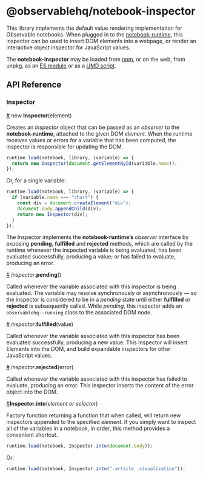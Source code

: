 # @observablehq/notebook-inspector

This library implements the default value rendering implementation for Observable notebooks. When plugged in to the [notebook-runtime](https://github.com/observablehq/notebook-runtime), this inspector can be used to insert DOM elements into a webpage, or render an interactive object inspector for JavaScript values.

The **notebook-inspector** may be loaded from [npm](https://www.npmjs.com/package/@observablehq/notebook-inspector), or on the web, from unpkg, as an [ES module](https://unpkg.com/@observablehq/notebook-inspector?module) or as a [UMD script](https://unpkg.com/@observablehq/notebook-inspector/dist/notebook-inspector.umd.js).

## API Reference

### Inspector

<a href="#inspector" name="inspector">#</a> new <b>Inspector</b>(element)

Creates an *Inspector* object that can be passed as an *observer* to the **notebook-runtime**, attached to the given DOM *element*. When the runtime receives values or errors for a variable that has been computed, the inspector is responsible for updating the DOM.

```js
runtime.load(notebook, library, (variable) => {
  return new Inspector(document.getElementById(variable.name));
});
```

Or, for a single variable:

```js
runtime.load(notebook, library, (variable) => {
  if (variable.name === "chart") {
    const div = document.createElement("div");
    document.body.appendChild(div);
    return new Inspector(div);
  }
});
```

The Inspector implements the **notebook-runtime’s** *observer* interface by exposing **pending**, **fulfilled** and **rejected** methods, which are called by the runtime whenever the inspected variable is being evaluated; has been evaluated successfully, producing a value; or has failed to evaluate, producing an error.

<a href="#inspector_pending" name="inspector_pending">#</a> *inspector*.**pending**()

Called whenever the variable associated with this inspector is being evaluated. The variable may resolve synchronously or asynchronously — so the inspector is considered to be in a *pending* state until either **fulfilled** or **rejected** is subsequently called. While *pending*, this inspector adds an `observablehq--running` class to the associated DOM node.

<a href="#inspector_fulfilled" name="inspector_fulfilled">#</a> *inspector*.**fulfilled**(value)

Called whenever the variable associated with this inspector has been evaluated successfully, producing a new value. This Inspector will insert Elements into the DOM, and build expandable inspectors for other JavaScript values.

<a href="#inspector_rejected" name="inspector_rejected">#</a> *inspector*.**rejected**(error)

Called whenever the variable associated with this inspector has failed to evaluate, producing an error. This inspector inserts the content of the error object into the DOM.

<a href="#inspector_into" name="inspector_into">#</a><b>Inspector.into</b>(<i>element or selector</i>)

Factory function returning a function that when called, will return new inspectors appended to the specified *element*. If you simply want to inspect all of the variables in a notebook, in order, this method provides a convenient shortcut.

```js
runtime.load(notebook, Inspector.into(document.body));
```

Or:

```js
runtime.load(notebook, Inspector.into(".article .visualization"));
```
